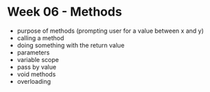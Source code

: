 # Week 06 - Methods

- purpose of methods (prompting user for a value between x and y)
- calling a method
- doing something with the return value
- parameters
- variable scope
- pass by value
- void methods
- overloading
